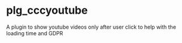 # plg_cccyoutube
A plugin to show youtube videos only after user click to help with the loading time and GDPR
